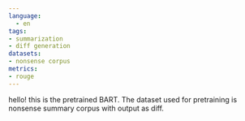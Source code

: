 ```yaml
---
language: 
  - en
tags:
- summarization
- diff generation
datasets:
- nonsense corpus
metrics:
- rouge
---
```


hello! this is the pretrained BART. The dataset used for pretraining is nonsense summary corpus with output as diff.